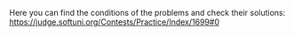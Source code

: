Here you can find the conditions of the problems and check their solutions:
https://judge.softuni.org/Contests/Practice/Index/1699#0